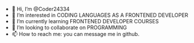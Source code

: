 - 👋 Hi, I’m @Coder24334
- 👀 I’m interested in CODING LANGUAGES AS A FRONTENED DEVELOPER
- 🌱 I’m currently learning FRONTENED DEVELOPER COURSES
- 💞️ I’m looking to collaborate on PROGRAMMING
- 📫 How to reach me: you can message me in github.
